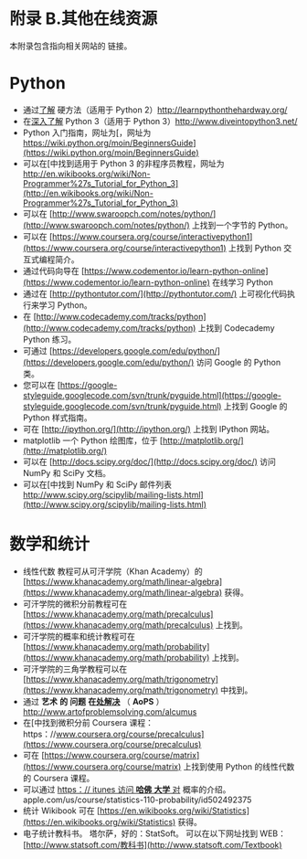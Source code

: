 # 附录 B.其他在线资源

本附录包含指向相关网站的  链接。

# Python

*   通过[了解](http://learnpythonthehardway.org/)  硬方法（适用于 Python 2）http://learnpythonthehardway.org/
*   在[深入了解](http://www.diveintopython3.net/)  Python 3（适用于 Python 3）http://www.diveintopython3.net/
*   Python 入门指南，网址为[，网址为 https://wiki.python.org/moin/BeginnersGuide](https://wiki.python.org/moin/BeginnersGuide)
*   可以在[中找到适用于 Python 3 的非程序员教程，网址为 http://en.wikibooks.org/wiki/Non-Programmer%27s_Tutorial_for_Python_3](http://en.wikibooks.org/wiki/Non-Programmer%27s_Tutorial_for_Python_3)
*   可以在 [http://www.swaroopch.com/notes/python/](http://www.swaroopch.com/notes/python/) 上找到一个字节的 Python。
*   可以在 [https://www.coursera.org/course/interactivepython1](https://www.coursera.org/course/interactivepython1) 上找到 Python 交互式编程简介。
*   通过代码向导在 [https://www.codementor.io/learn-python-online](https://www.codementor.io/learn-python-online) 在线学习 Python
*   通过在 [http://pythontutor.com/](http://pythontutor.com/) 上可视化代码执行来学习 Python。
*   在 [http://www.codecademy.com/tracks/python](http://www.codecademy.com/tracks/python) 上找到 Codecademy Python 练习。
*   可通过 [https://developers.google.com/edu/python/](https://developers.google.com/edu/python/) 访问 Google 的 Python 类。
*   您可以在 [https://google-styleguide.googlecode.com/svn/trunk/pyguide.html](https://google-styleguide.googlecode.com/svn/trunk/pyguide.html) 上找到 Google 的 Python 样式指南。
*   可在 [http://ipython.org/](http://ipython.org/) 上找到 IPython 网站。
*   matplotlib 一个 Python 绘图库，位于 [http://matplotlib.org/](http://matplotlib.org/)
*   可以在 [http://docs.scipy.org/doc/](http://docs.scipy.org/doc/) 访问 NumPy 和  SciPy 文档。
*   可以在[中找到 NumPy 和 SciPy 邮件列表 http://www.scipy.org/scipylib/mailing-lists.html](http://www.scipy.org/scipylib/mailing-lists.html)

# 数学和统计

*   线性代数  教程可从可汗学院（Khan Academy）的 [https://www.khanacademy.org/math/linear-algebra](https://www.khanacademy.org/math/linear-algebra) 获得。
*   可汗学院的微积分前教程可在 [https://www.khanacademy.org/math/precalculus](https://www.khanacademy.org/math/precalculus) 上找到。
*   可汗学院的概率和统计教程可在 [https://www.khanacademy.org/math/probability](https://www.khanacademy.org/math/probability) 上找到。
*   可汗学院的三角学教程可以在 [https://www.khanacademy.org/math/trigonometry](https://www.khanacademy.org/math/trigonometry) 中找到。
*   通过  **艺术** **的** **问题** **在[处解决](http://www.artofproblemsolving.com/alcumus)** （ **AoPS** ）http://www.artofproblemsolving.com/alcumus
*   在[中找到微积分前 Coursera 课程：https：//www.coursera.org/course/precalculus](https://www.coursera.org/course/precalculus)
*   可在 [https://www.coursera.org/course/matrix](https://www.coursera.org/course/matrix) 上找到使用 Python 的线性代数的 Coursera 课程。
*   可以通过 [https：// itunes 访问 **哈佛** **大学** 对](https://itunes.apple.com/us/course/statistics-110-probability/id502492375)  概率的介绍。 apple.com/us/course/statistics-110-probability/id502492375
*   统计 Wikibook 可在 [https://en.wikibooks.org/wiki/Statistics](https://en.wikibooks.org/wiki/Statistics) 获得。
*   电子统计教科书。 塔尔萨，好的：StatSoft。 可以在以下网址找到 WEB： [http://www.statsoft.com/教科书](http://www.statsoft.com/Textbook)
